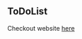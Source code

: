 <h2>ToDoList</h2>
<p>Checkout website <a href = "https://harshpatel1100.github.io/ToDoList/">here</a></p>
